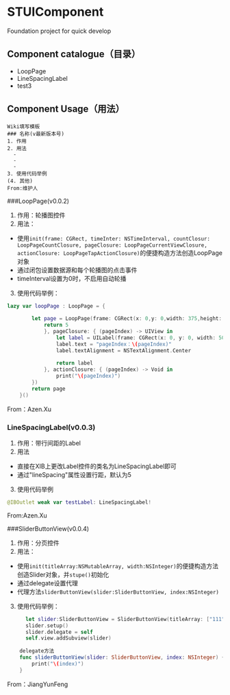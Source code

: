 # STUIComponent
Foundation project for quick develop

## Component catalogue（目录）

- LoopPage
- LineSpacingLabel
- test3


## Component Usage（用法）
```
Wiki填写模板
### 名称(v最新版本号) 
1. 作用
2. 用法
  - 
  - 
  - 
3. 使用代码举例
(4. 其他)
From:维护人
```

###LoopPage(v0.0.2)
1. 作用：轮播图控件
2. 用法：
  - 使用```init(frame: CGRect, timeInter: NSTimeInterval, countClosur: LoopPageCountClosure, pageClosure: LoopPageCurrentViewClosure, actionClosure: LoopPageTapActionClosure)```的便捷构造方法创造LoopPage对象
  - 通过闭包设置数据源和每个轮播图的点击事件
  - timeInterval设置为0时，不启用自动轮播
3. 使用代码举例：
```Swift
lazy var loopPage : LoopPage = {
        
        let page = LoopPage(frame: CGRect(x: 0,y: 0,width: 375,height: 100), timeInter: 0, countClosur: { () -> Int in
            return 5
            }, pageClosure: { (pageIndex) -> UIView in
                let label = UILabel(frame: CGRect(x: 0, y: 0, width: 50, height: 50))
                label.text = "pageIndex：\(pageIndex)"
                label.textAlignment = NSTextAlignment.Center
                
                return label
            }, actionClosure: { (pageIndex) -> Void in
                print("\(pageIndex)")
        })
        return page
    }()
```
From：Azen.Xu

### LineSpacingLabel(v0.0.3) 
1. 作用：带行间距的Label
2. 用法
  - 直接在XIB上更改Label控件的类名为LineSpacingLabel即可
  - 通过"lineSpacing"属性设置行距，默认为5
3. 使用代码举例
```Swift
@IBOutlet weak var testLabel: LineSpacingLabel!
```
From:Azen.Xu

###SliderButtonView(v0.0.4)
1. 作用：分页控件
2. 用法：
  - 使用```init(titleArray:NSMutableArray, width:NSInteger)```的便捷构造方法创造Slider对象，并```stupe()```初始化
  - 通过delegate设置代理
  - 代理方法```sliderButtonView(slider:SliderButtonView, index:NSInteger)```
3. 使用代码举例：
```Swift
      let slider:SliderButtonView = SliderButtonView(titleArray: ["111", "222"], width: 320)
      slider.setup()
      slider.delegate = self
      self.view.addSubview(slider)
    
    delegate方法
    func sliderButtonView(slider: SliderButtonView, index: NSInteger) {
        print("\(index)")
    }
```
From：JiangYunFeng

